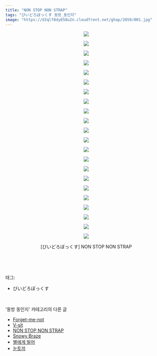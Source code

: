 ```yaml
---
title: "NON STOP NON STRAP"
tags: "びいどろぼっくす 동방_동인지"
image: "https://d2qlf8dy658u2n.cloudfront.net/ghap/2859/001.jpg"
---
```

<div class="article">
<p style="text-align: center; clear: none; float: none;"><img src="{{ site.imgserver12 }}/ghap/2859/001.jpg"/></p>
<p style="text-align: center; clear: none; float: none;"><img src="{{ site.imgserver12 }}/ghap/2859/002.jpg"/></p>
<p style="text-align: center; clear: none; float: none;"><img src="{{ site.imgserver12 }}/ghap/2859/003.jpg"/></p>
<p style="text-align: center; clear: none; float: none;"><img src="{{ site.imgserver12 }}/ghap/2859/004.jpg"/></p>
<p style="text-align: center; clear: none; float: none;"><img src="{{ site.imgserver12 }}/ghap/2859/005.jpg"/></p>
<p style="text-align: center; clear: none; float: none;"><img src="{{ site.imgserver12 }}/ghap/2859/006.jpg"/></p>
<p style="text-align: center; clear: none; float: none;"><img src="{{ site.imgserver12 }}/ghap/2859/007.jpg"/></p>
<p style="text-align: center; clear: none; float: none;"><img src="{{ site.imgserver12 }}/ghap/2859/008.jpg"/></p>
<p style="text-align: center; clear: none; float: none;"><img src="{{ site.imgserver12 }}/ghap/2859/009.jpg"/></p>
<p style="text-align: center; clear: none; float: none;"><img src="{{ site.imgserver12 }}/ghap/2859/010.jpg"/></p>
<p style="text-align: center; clear: none; float: none;"><img src="{{ site.imgserver12 }}/ghap/2859/011.jpg"/></p>
<p style="text-align: center; clear: none; float: none;"><img src="{{ site.imgserver12 }}/ghap/2859/012.jpg"/></p>
<p style="text-align: center; clear: none; float: none;"><img src="{{ site.imgserver12 }}/ghap/2859/013.jpg"/></p>
<p style="text-align: center; clear: none; float: none;"><img src="{{ site.imgserver12 }}/ghap/2859/014.jpg"/></p>
<p style="text-align: center; clear: none; float: none;"><img src="{{ site.imgserver12 }}/ghap/2859/015.jpg"/></p>
<p style="text-align: center; clear: none; float: none;"><img src="{{ site.imgserver12 }}/ghap/2859/016.jpg"/></p>
<p style="text-align: center; clear: none; float: none;"><img src="{{ site.imgserver12 }}/ghap/2859/017.jpg"/></p>
<p style="text-align: center; clear: none; float: none;"><img src="{{ site.imgserver12 }}/ghap/2859/018.jpg"/></p>
<p style="text-align: center; clear: none; float: none;"><img src="{{ site.imgserver12 }}/ghap/2859/019.jpg"/></p>
<p style="text-align: center; clear: none; float: none;"><img src="{{ site.imgserver12 }}/ghap/2859/020.jpg"/></p>
<p style="text-align: center; clear: none; float: none;"><img src="{{ site.imgserver12 }}/ghap/2859/021.jpg"/></p>
<p style="text-align: center; clear: none; float: none;"><img src="{{ site.imgserver12 }}/ghap/2859/022.jpg"/></p>
<p style="text-align: center; clear: none; float: none;">[びいどろぼっくす] NON STOP NON STRAP</p>
<p><br/></p>
</div><br/>
<div class="tagTrail">
<p>태그: </p>
<ul>
<li>びいどろぼっくす</li>
</ul>
</div><br/>
<div class="another">
<p>'동방 동인지' 카테고리의 다른 글</p>
<ul>
<li><a href="/ghap_2861">Forget-me-not</a></li>
<li><a href="/ghap_2860">V-sit</a></li>
<li><a href="/ghap_2859">NON STOP NON STRAP</a></li>
<li><a href="/ghap_2857">Snowy Braze</a></li>
<li><a href="/ghap_2856">별에게 빌어</a></li>
<li><a href="/ghap_2855">눈토끼</a></li>
</ul>
</div><br/>
<div class="cb_module cb_fluid">
<div class="cb_wrt cb_profile">
</div><!-- commentList close -->
</div><br/>
